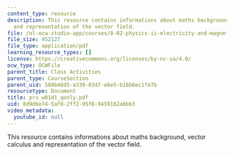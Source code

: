 ```yaml
---
content_type: resource
description: This resource contains informations about maths background, vector calculus
  and representation of the vector field.
file: /ol-ocw-studio-app/courses/8-02-physics-ii-electricity-and-magnetism-spring-2007/8d9d6e745af82ff295f89459162a6bb3_prs_w01d1_qonly.pdf
file_size: 452127
file_type: application/pdf
learning_resource_types: []
license: https://creativecommons.org/licenses/by-nc-sa/4.0/
ocw_type: OCWFile
parent_title: Class Activities
parent_type: CourseSection
parent_uid: 588b48d5-a339-0347-e6e5-b16b0ec1fe7b
resourcetype: Document
title: prs_w01d1_qonly.pdf
uid: 8d9d6e74-5af8-2ff2-95f8-9459162a6bb3
video_metadata:
  youtube_id: null
---
```

This resource contains informations about maths background, vector calculus and representation of the vector field.